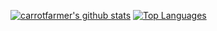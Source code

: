 [![carrotfarmer's github stats](https://github-readme-stats.vercel.app/api?username=carrotfarmer)](https://github.com/anuraghazra/github-readme-stats&count_private=true)
[![Top Languages](https://github-readme-stats.vercel.app/api/top-langs/?username=carrotfarmer)](https://github.com/anuraghazra/github-readme-stats&count_private=true)
